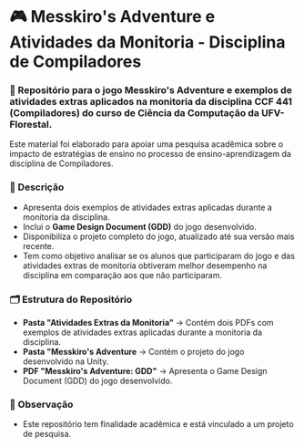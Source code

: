 # 🎮 Messkiro's Adventure e Atividades da Monitoria - Disciplina de Compiladores

### 📌 Repositório para o jogo Messkiro's Adventure e exemplos de atividades extras aplicados na monitoria da disciplina CCF 441 (Compiladores) do curso de Ciência da Computação da UFV-Florestal.

Este material foi elaborado para apoiar uma pesquisa acadêmica sobre o impacto de estratégias de ensino no processo de ensino-aprendizagem da disciplina de Compiladores.

### 📖 Descrição

- Apresenta dois exemplos de atividades extras aplicadas durante a monitoria da disciplina.
- Inclui o **Game Design Document (GDD)** do jogo desenvolvido.
- Disponibiliza o projeto completo do jogo, atualizado até sua versão mais recente.
- Tem como objetivo analisar se os alunos que participaram do jogo e das atividades extras de monitoria obtiveram melhor desempenho na disciplina em comparação aos que não participaram. 

### 🗂 Estrutura do Repositório

- **Pasta "Atividades Extras da Monitoria"** → Contém dois PDFs com exemplos de atividades extras aplicadas durante a monitoria da disciplina.
- **Pasta "Messkiro's Adventure** → Contém o projeto do jogo desenvolvido na Unity.
- **PDF "Messkiro's Adventure: GDD"** → Apresenta o Game Design Document (GDD) do jogo desenvolvido.

### 📌 Observação

- Este repositório tem finalidade acadêmica e está vinculado a um projeto de pesquisa.
